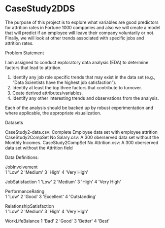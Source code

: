 # CaseStudy2DDS
The purpose of this project is to explore what variables are good predictors for attrition rates in Fortune 1000 companies and also we will create a model that will predict if an employee will leave their company voluntarily or not. Finally, we will look at other trends associated with specific jobs and attrition rates.

Problem Statement

I am assigned to conduct exploratory data analysis (EDA) to determine factors that lead to attrition.
1. Identify any job role specific trends that may exist in the data set (e.g., “Data Scientists have the highest job satisfaction”). 
2. Identify at least the top three factors that contribute to turnover. 
3. Ceate derived attributes/variables. 
4. Identify any other interesting trends and observations from the analysis.

Each of the analysis should be backed up by robust experimentation and where applicable, the appropriate visualization.

Datasets

CaseStudy2-data.csv: Complete Employee data set with employee attrition
CaseStudy2CompSet No Salary.csv: A 300 oberserved data set without the Monthly Incomes.
CaseStudy2CompSet No Attrition.csv: A 300 oberserved data set without the Attrition field


Data Definitions: 

JobInvolvement	
  1 'Low'
	2 'Medium'
	3 'High'
	4 'Very High'
	
JobSatisfaction	
  1 'Low'
	2 'Medium'
	3 'High'
	4 'Very High'
	
PerformanceRating	
  1 'Low'
	2 'Good'
	3 'Excellent'
	4 'Outstanding'
	
RelationshipSatisfaction	
  1 'Low'
	2 'Medium'
	3 'High'
	4 'Very High'
	
WorkLifeBalance	
  1 'Bad'
	2 'Good'
	3 'Better'
	4 'Best'
